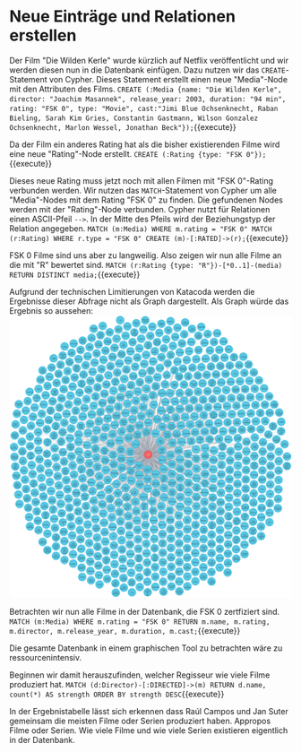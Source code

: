 # Neue Einträge und Relationen erstellen
Der Film "Die Wilden Kerle" wurde kürzlich auf Netflix veröffentlicht und wir werden diesen nun in die Datenbank einfügen.
Dazu nutzen wir das `CREATE`-Statement von Cypher.
Dieses Statement erstellt einen neue "Media"-Node mit den Attributen des Films.
`CREATE (:Media {name: "Die Wilden Kerle", director: "Joachim Masannek", release_year: 2003, duration: "94 min", rating: "FSK 0", type: "Movie", cast:"Jimi Blue Ochsenknecht, Raban Bieling, Sarah Kim Gries, Constantin Gastmann, Wilson Gonzalez Ochsenknecht, Marlon Wessel, Jonathan Beck"});`{{execute}}

Da der Film ein anderes Rating hat als die bisher existierenden Filme wird eine neue "Rating"-Node erstellt.
`CREATE (:Rating {type: "FSK 0"});`{{execute}}

Dieses neue Rating muss jetzt noch mit allen Filmen mit "FSK 0"-Rating verbunden werden.
Wir nutzen das `MATCH`-Statement von Cypher um alle "Media"-Nodes mit dem Rating "FSK 0" zu finden.
Die gefundenen Nodes werden mit der "Rating"-Node verbunden.
Cypher nutzt für Relationen einen ASCII-Pfeil `-->`.
In der Mitte des Pfeils wird der Beziehungstyp der Relation angegeben.
`MATCH (m:Media) WHERE m.rating = "FSK 0" MATCH (r:Rating) WHERE r.type = "FSK 0" CREATE (m)-[:RATED]->(r);`{{execute}}

FSK 0 Filme sind uns aber zu langweilig.
Also zeigen wir nun alle Filme an die mit "R" bewertet sind.
`MATCH (r:Rating {type: "R"})-[*0..1]-(media) RETURN DISTINCT media;`{{execute}}

Aufgrund der technischen Limitierungen von Katacoda werden die Ergebnisse dieser Abfrage nicht als Graph dargestellt.
Als Graph würde das Ergebnis so aussehen:
![Graph Darstellung der vorangegangenen Abfrage](https://github.com/TazorDE/katacoda/blob/main/Neo4j/images/r-graph.png?raw=true)

Betrachten wir nun alle Filme in der Datenbank, die FSK 0 zertfiziert sind.
`MATCH (m:Media) WHERE m.rating = "FSK 0" RETURN m.name, m.rating, m.director, m.release_year, m.duration, m.cast;`{{execute}}

Die gesamte Datenbank in einem graphischen Tool zu betrachten wäre zu ressourcenintensiv.

Beginnen wir damit herauszufinden, welcher Regisseur wie viele Filme produziert hat.
`MATCH (d:Director)-[:DIRECTED]->(m) RETURN d.name, count(*) AS strength ORDER BY strength DESC`{{execute}}

In der Ergebnistabelle lässt sich erkennen dass Raúl Campos und Jan Suter gemeinsam die meisten Filme oder Serien produziert haben.
Appropos Filme oder Serien. Wie viele Filme und wie viele Serien existieren eigentlich in der Datenbank.